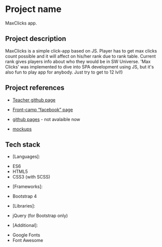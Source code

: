 # Project name

MaxClicks app.

## Project description

MaxClicks is a simple click-app based on JS. Player has to get max clicks count possible and it will affect on his/her rank due to rank table. Current rank gives players info about who they would be in SW Universe. 'Max Clicks' was implemented to dive into SPA development using JS, but it's also fun to play app for anybody. Just try to get to 12 lvl!)

## Project references

* [Teacher github page](https://github.com/dosandk)

* [Front-camp “facebook” page](https://www.facebook.com/groups/270300106928894/)

* [github pages](https://somelink)  - not avalaible now

* [mockups](https://wireframepro.mockflow.com/view/M378b133e7c4ded180a7a8efa5d5bbdc31539177628947#/page/58552349a09c49b2952697a17b0b9f91)

## Tech stack

* [Languages]:
- ES6
- HTML5
- CSS3 (with SCSS)

* [Frameworks]:
- Bootstrap 4

* [Libraries]:
- jQuery (for Bootstrap only)

* [Additional]:
- Google Fonts
- Font Awesome
